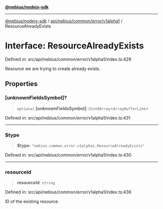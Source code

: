 [**@nebius/nodejs-sdk**](../../../../../../README.md)

***

[@nebius/nodejs-sdk](../../../../../../README.md) / [api/nebius/common/error/v1alpha1](../README.md) / ResourceAlreadyExists

# Interface: ResourceAlreadyExists

Defined in: src/api/nebius/common/error/v1alpha1/index.ts:429

Resource we are trying to create already exists.

## Properties

### \[unknownFieldsSymbol\]?

> `optional` **\[unknownFieldsSymbol\]**: `Uint8Array`\<`ArrayBufferLike`\>

Defined in: src/api/nebius/common/error/v1alpha1/index.ts:431

***

### $type

> **$type**: `"nebius.common.error.v1alpha1.ResourceAlreadyExists"`

Defined in: src/api/nebius/common/error/v1alpha1/index.ts:430

***

### resourceId

> **resourceId**: `string`

Defined in: src/api/nebius/common/error/v1alpha1/index.ts:436

ID of the existing resource.
